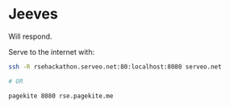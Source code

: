 # Jeeves

Will respond.

Serve to the internet with:

```bash
ssh -R rsehackathon.serveo.net:80:localhost:8080 serveo.net

# OR

pagekite 8080 rse.pagekite.me
```
